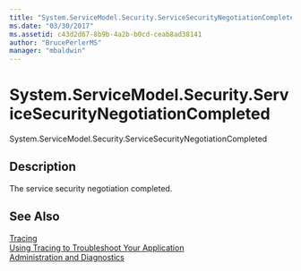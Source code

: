 ```yaml
---
title: "System.ServiceModel.Security.ServiceSecurityNegotiationCompleted"
ms.date: "03/30/2017"
ms.assetid: c43d2d67-8b9b-4a2b-b0cd-ceab8ad38141
author: "BrucePerlerMS"
manager: "mbaldwin"
---
```

# System.ServiceModel.Security.ServiceSecurityNegotiationCompleted
System.ServiceModel.Security.ServiceSecurityNegotiationCompleted  
  
## Description  
 The service security negotiation completed.  
  
## See Also  
 [Tracing](../../../../../docs/framework/wcf/diagnostics/tracing/index.md)  
 [Using Tracing to Troubleshoot Your Application](../../../../../docs/framework/wcf/diagnostics/tracing/using-tracing-to-troubleshoot-your-application.md)  
 [Administration and Diagnostics](../../../../../docs/framework/wcf/diagnostics/index.md)
